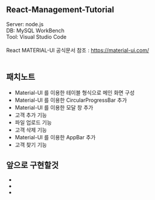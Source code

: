 ## React-Management-Tutorial
Server: node.js <br>
DB: MySQL WorkBench <br>
Tool: Visual Studio Code <br>
<br>
React MATERIAL-UI 공식문서 참조 : https://material-ui.com/
<br>
<br>
## 패치노트
- Material-UI 를 이용한 테이블 형식으로 메인 화면 구성
- Material-UI 를 이용한 CircularProgressBar 추가
- Material-UI 를 이용한 모달 창 추가
- 고객 추가 기능
- 파일 업로드 기능 
- 고객 삭제 기능 
- Material-UI 를 이용한 AppBar 추가
- 고객 찾기 기능

## 앞으로 구현할것
-
-
-
